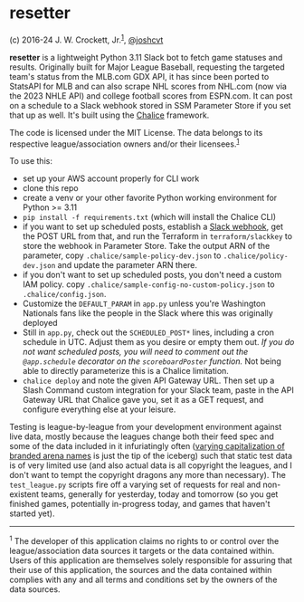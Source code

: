 # resetter

(c) 2016-24 J. W. Crockett, Jr.<sup><a href="#footnote1">1</a></sup>, [@joshcvt](http://twitter.com/joshcvt)

**resetter** is a lightweight Python 3.11 Slack bot to fetch game statuses and results.  Originally built for Major League Baseball, requesting the targeted team's status from the MLB.com GDX API, it has since been ported to StatsAPI for MLB and can also scrape NHL scores from NHL.com (now via the 2023 NHLE API) and college football scores from ESPN.com. It can post on a schedule to a Slack webhook stored in SSM Parameter Store if you set that up as well. It's built using the [Chalice](https://github.com/aws/chalice) framework.

The code is licensed under the MIT License.  The data belongs to its respective league/association owners and/or their licensees.<sup><a href="#footnote1">1</a></sup>

To use this:
* set up your AWS account properly for CLI work
* clone this repo
* create a venv or your other favorite Python working environment for Python >= 3.11
* `pip install -f requirements.txt` (which will install the Chalice CLI)
* if you want to set up scheduled posts, establish a [Slack webhook](https://api.slack.com/messaging/webhooks), get the POST URL from that, and run the Terraform in `terraform/slackkey` to store the webhook in Parameter Store. Take the output ARN of the parameter, copy `.chalice/sample-policy-dev.json` to `.chalice/policy-dev.json` and update the parameter ARN there.
* if you don't want to set up scheduled posts, you don't need a custom IAM policy. copy `.chalice/sample-config-no-custom-policy.json` to `.chalice/config.json`.
* Customize the `DEFAULT_PARAM` in `app.py` unless you're Washington Nationals fans like the people in the Slack where this was originally deployed
* Still in `app.py`, check out the `SCHEDULED_POST*` lines, including a cron schedule in UTC. Adjust them as you desire or empty them out. *If you do not want scheduled posts, you will need to comment out the `@app.schedule` decorator on the `scoreboardPoster` function.* Not being able to directly parameterize this is a Chalice limitation.
* `chalice deploy` and note the given API Gateway URL.  Then set up a Slash Command custom integration for your Slack team, paste in the API Gateway URL that Chalice gave you, set it as a GET request, and configure everything else at your leisure.

Testing is league-by-league from your development environment against live data, mostly because the leagues change both their feed spec and some of the data included in it infuriatingly often ([varying capitalization of branded arena names](https://github.com/joshcvt/resetter/commit/3168abde08cabe0be9c979056bd485f52b90f4c4) is just the tip of the iceberg) such that static test data is of very limited use (and also actual data is all copyright the leagues, and I don't want to tempt the copyright dragons any more than necessary). The ```test_league.py``` scripts fire off a varying set of requests for real and non-existent teams, generally for yesterday, today and tomorrow (so you get finished games, potentially in-progress today, and games that haven't started yet).

----
<a name="footnote1"/><sup>1</sup> The developer of this application claims no rights to or control over the league/association data sources it targets or the data contained within. Users of this application are themselves solely responsible for assuring that their use of this application, the sources and the data contained within complies with any and all terms and conditions set by the owners of the data sources.